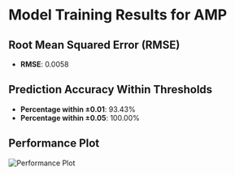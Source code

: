 # Model Training Results for AMP

## Root Mean Squared Error (RMSE)
- **RMSE**: 0.0058

## Prediction Accuracy Within Thresholds
- **Percentage within ±0.01**: 93.43%
- **Percentage within ±0.05**: 100.00%

## Performance Plot
![Performance Plot](../imgs/AMP.png)
